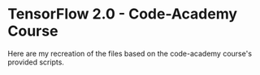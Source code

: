 # TensorFlow 2.0 - Code-Academy Course

Here are my recreation of the files based on the code-academy course's provided scripts.
